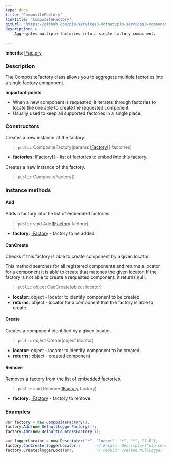 ```yaml
---
type: docs
title: "CompositeFactory"
linkTitle: "CompositeFactory"
gitUrl: "https://github.com/pip-services3-dotnet/pip-services3-components-dotnet"
description: >
    Aggregates multiple factories into a single factory component.
   
---
```


**Inherits**: [IFactory](../ifactory)

### Description

The CompositeFactory class allows you to aggregate multiple factories into a single factory component.

**Important points**

- When a new component is requested, it iterates through factories to locate the one able to create the requested component.
- Usually used to keep all supported factories in a single place.

### Constructors
Creates a new instance of the factory.

> `public` CompositeFactory(params [IFactory](../ifactory)[] factories)

- **factories**: [IFactory](../ifactory)[] - list of factories to embed into this factory.


Creates a new instance of the factory.

> `public` CompositeFactory()


### Instance methods

#### Add
Adds a factory into the list of embedded factories.

> `public` void Add([IFactory](../ifactory) factory)

- **factory**: [IFactory](../ifactory) - factory to be added.


#### CanCreate
Checks if this factory is able to create component by a given locator.

This method searches for all registered components and returns
a locator for a component it is able to create that matches the given locator.
If the factory is not able to create a requested component, it returns null.

> `public` object CanCreate(object locator)

- **locator**: object - locator to identify component to be created.
- **returns**: object - locator for a component that the factory is able to create.


#### Create
Creates a component identified by a given locator.

> `public` object Create(object locator)

- **locator**: object - locator to identify component to be created.
- **returns**: object - created component.


#### Remove
Removes a factory from the list of embedded factories.

> `public` void Remove([IFactory](../ifactory) factory)

- **factory**: [IFactory](../ifactory) - factory to remove.

### Examples

```cs
var factory = new CompositeFactory();
factory.Add(new DefaultLoggerFactory());
factory.Add(new DefaultCountersFactory());

var loggerLocator = new Descriptor("*", "logger", "*", "*", "1.0");
factory.CanCreate(loggerLocator);       // Result: Descriptor("pip-service", "logger", "null", "default", "1.0")
factory.Create(loggerLocator);          // Result: created NullLogger
```
